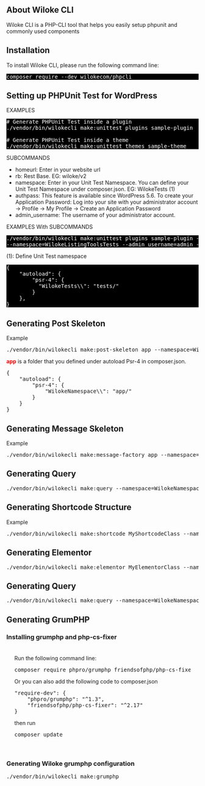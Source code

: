 ## About Wiloke CLI
Wiloke CLI is a PHP-CLI tool that helps you easily setup phpunit and commonly used components

## Installation

To install Wiloke CLI, please run the following command line:
<pre style="background: black; color: white">
composer require --dev wilokecom/phpcli
</pre>

## Setting up PHPUnit Test for WordPress

EXAMPLES

<pre style="background: black; color: white">
# Generate PHPUnit Test inside a plugin
./vendor/bin/wilokecli make:unittest plugins sample-plugin

# Generate PHPUnit Test inside a theme
./vendor/bin/wilokecli make:unittest themes sample-theme
</pre>

SUBCOMMANDS

<ul>
    <li>homeurl: Enter in your website url</li>
    <li>rb: Rest Base. EG: wiloke/v2</li>
    <li>namespace: Enter in your Unit Test Namespace. You can define your Unit Test Namespace under composer.json. 
EG: WilokeTests (1)</li>
    <li>authpass: This feature is available since WordPress 5.6. To create your Application Password: Log into your 
site with your administrator account -> Profile -> My Profile -> Create an Application Password
</li>
    <li>admin_username: The username of your administrator account.</li>
</ul>

EXAMPLES With SUBCOMMANDS
<pre style="background: black; color: white">
./vendor/bin/wilokecli make:unittest plugins sample-plugin --homeurl=https://wiloke.com --rb=wiloke/v2 
--namespace=WilokeListingToolsTests --admin_username=admin --authpass=yourpass
</pre>


(1): Define Unit Test namespace
<pre style="background: black; color: white">
{
    "autoload": {
        "psr-4": {
          "WilokeTests\\": "tests/"
        }
    },
}
</pre>

## Generating Post Skeleton
Example

<pre>
./vendor/bin/wilokecli make:post-skeleton app --namespace=WilokeNamespace
</pre>

<strong style="color:red">app</strong> is a folder that you defined under autoload Psr-4 in composer.json.
<pre>
{
    "autoload": {
        "psr-4": {
            "WilokeNamespace\\": "app/"
        }
    }
}
</pre>

## Generating Message Skeleton
Example

<pre>
./vendor/bin/wilokecli make:message-factory app --namespace=WilokeNamespace
</pre>

## Generating Query
<pre>
./vendor/bin/wilokecli make:query --namespace=WilokeNamespace
</pre>

## Generating Shortcode Structure
Example

<pre>
./vendor/bin/wilokecli make:shortcode MyShortcodeClass --namespace=WilokeNamespace
</pre>

## Generating Elementor

<pre>
./vendor/bin/wilokecli make:elementor MyElementorClass --namespace=WilokeNamespace
</pre>

## Generating Query
<pre>
./vendor/bin/wilokecli make:query --namespace=WilokeNamespace
</pre>

## Generating GrumPHP

<h3>Installing grumphp and php-cs-fixer</h3>
<div style="border: 1px solid #fff; padding: 20px">
Run the following command line:
<pre>
composer require phpro/grumphp friendsofphp/php-cs-fixer --dev
</pre>

Or you can also add the following code to composer.json
<pre>
"require-dev": {
    "phpro/grumphp": "^1.3",
    "friendsofphp/php-cs-fixer": "^2.17"
}
</pre>

then run 

<pre>
composer update
</pre>
</div>

<h3>Generating Wiloke grumphp configuration</h3>
<pre>
./vendor/bin/wilokecli make:grumphp
</pre>
